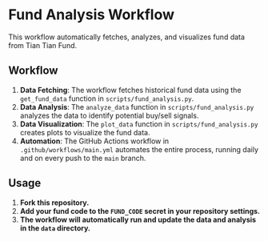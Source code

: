 # Fund Analysis Workflow

This workflow automatically fetches, analyzes, and visualizes fund data from Tian Tian Fund.

## Workflow

1. **Data Fetching**: The workflow fetches historical fund data using the `get_fund_data` function in `scripts/fund_analysis.py`.
2. **Data Analysis**: The `analyze_data` function in `scripts/fund_analysis.py` analyzes the data to identify potential buy/sell signals.
3. **Data Visualization**: The `plot_data` function in `scripts/fund_analysis.py` creates plots to visualize the fund data.
4. **Automation**: The GitHub Actions workflow in `.github/workflows/main.yml` automates the entire process, running daily and on every push to the `main` branch.

## Usage

1. **Fork this repository.**
2. **Add your fund code to the `FUND_CODE` secret in your repository settings.**
3. **The workflow will automatically run and update the data and analysis in the `data` directory.**
